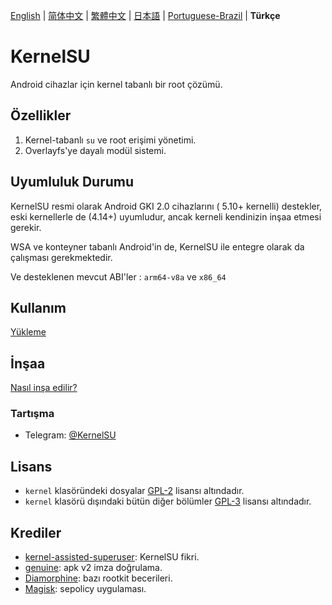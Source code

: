[English](README.md) | [简体中文](README_CN.md) | [繁體中文](README_TW.md) | [日本語](README_JP.md) | [Portuguese-Brazil](README_PT-BR.md) | **Türkçe**

# KernelSU

Android cihazlar için kernel tabanlı bir root çözümü.

## Özellikler

1. Kernel-tabanlı `su` ve root erişimi yönetimi.
2. Overlayfs'ye dayalı modül sistemi.

## Uyumluluk Durumu

KernelSU resmi olarak Android GKI 2.0 cihazlarını ( 5.10+ kernelli) destekler, eski kernellerle de (4.14+) uyumludur, ancak kerneli kendinizin inşaa etmesi gerekir.

WSA ve konteyner tabanlı Android'in de, KernelSU ile entegre olarak da çalışması gerekmektedir.

Ve desteklenen mevcut ABI'ler : `arm64-v8a` ve `x86_64`

## Kullanım

[Yükleme](https://kernelsu.org/guide/installation.html)

## İnşaa

[Nasıl inşa edilir?](https://kernelsu.org/guide/how-to-build.html)

### Tartışma

- Telegram: [@KernelSU](https://t.me/KernelSU)

## Lisans

- `kernel` klasöründeki dosyalar [GPL-2](https://www.gnu.org/licenses/old-licenses/gpl-2.0.en.html) lisansı altındadır.
- `kernel` klasörü dışındaki bütün diğer bölümler [GPL-3](https://www.gnu.org/licenses/gpl-3.0.html) lisansı altındadır.

## Krediler

- [kernel-assisted-superuser](https://git.zx2c4.com/kernel-assisted-superuser/about/): KernelSU fikri.
- [genuine](https://github.com/brevent/genuine/): apk v2 imza doğrulama.
- [Diamorphine](https://github.com/m0nad/Diamorphine): bazı rootkit becerileri.
- [Magisk](https://github.com/topjohnwu/Magisk): sepolicy uygulaması.
